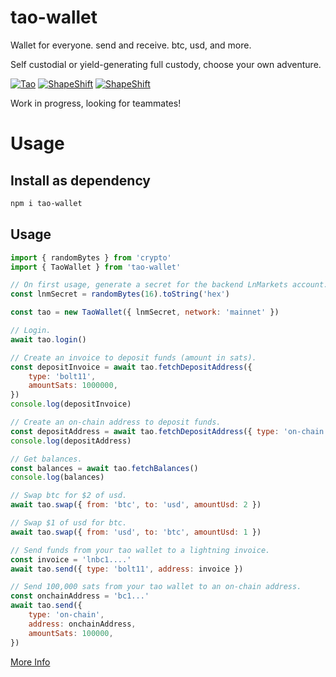 # tao-wallet

Wallet for everyone. send and receive. btc, usd, and more.

Self custodial or yield-generating full custody, choose your own adventure.


[![Tao](https://img.shields.io/badge/License-MIT-brightgreen)](https://github.com/dannydeezy/tao-wallet/blob/main/LICENSE.md)
[![ShapeShift](https://img.shields.io/discord/539606376339734558.svg?label=discord&logo=discord&logoColor=white)](https://discord.gg/nmTNNtGgKK)
[![ShapeShift](https://img.shields.io/twitter/url?style=social&url=https%3A%2F%2Ftwitter.com%2Ftaowallet)](https://twitter.com/taowallet)


Work in progress, looking for teammates!


# Usage

## Install as dependency
```sh
npm i tao-wallet
```

## Usage
```javascript
import { randomBytes } from 'crypto'
import { TaoWallet } from 'tao-wallet'

// On first usage, generate a secret for the backend LnMarkets account.
const lnmSecret = randomBytes(16).toString('hex')

const tao = new TaoWallet({ lnmSecret, network: 'mainnet' })

// Login.
await tao.login()

// Create an invoice to deposit funds (amount in sats).
const depositInvoice = await tao.fetchDepositAddress({
	type: 'bolt11',
	amountSats: 1000000,
})
console.log(depositInvoice)

// Create an on-chain address to deposit funds.
const depositAddress = await tao.fetchDepositAddress({ type: 'on-chain' })
console.log(depositAddress)

// Get balances.
const balances = await tao.fetchBalances()
console.log(balances)

// Swap btc for $2 of usd.
await tao.swap({ from: 'btc', to: 'usd', amountUsd: 2 })

// Swap $1 of usd for btc.
await tao.swap({ from: 'usd', to: 'btc', amountUsd: 1 })

// Send funds from your tao wallet to a lightning invoice.
const invoice = 'lnbc1....'
await tao.send({ type: 'bolt11', address: invoice })

// Send 100,000 sats from your tao wallet to an on-chain address.
const onchainAddress = 'bc1...'
await tao.send({
	type: 'on-chain',
	address: onchainAddress,
	amountSats: 100000,
})
```

[More Info](INFO.md)